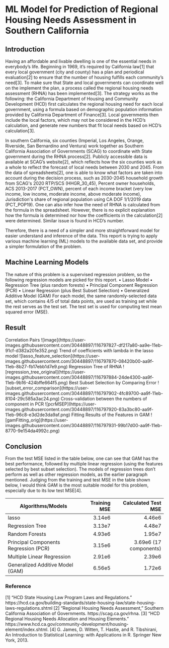 <h1>ML Model for Prediction of Regional Housing Needs Assessment in Southern California</h1>

<h2>Introduction</h2>
Having an affordable and livable dwelling is one of the essential needs in everybody’s life.
Beginning in 1969, it’s required by California law[1] that every local government (city and county)
has a plan and periodical evaluation[2] to ensure that the number of housing fulfills each community’s
need[3]. To make sure that State and local governments can coordinate well on the implement the plan,
a process called the regional housing needs assessment (RHNA) has been implemented[3]. The strategy
works as the following: the California Department of Housing and Community Development (HCD)
first calculates the regional housing need for each local government, using a formula based on
demographic population information provided by California Department of Finance[3]. Local
governments then include the local factors, which may not be considered in the HCD’s calculation, and
generate new numbers that fit local needs based on HCD’s calculation[3].

In southern California, six counties (Imperial, Los Angeles, Orange, Riverside, San Bernardino
and Ventura) work together as Southern California Association of Governments (SCAG) to coordinate
with State government during the RHNA process[2]. Publicly accessible data is available at SCAG’s
website[2], which reflects how the six counties work as a whole to reflect the forecast of local needs
between 2030 and 2045. From the data of spreadsheets[2], one is able to know what factors are taken
into account during the decision process, such as 2030-2045 household growth from SCAG's 2020
RTP/SCS (HHGR_30_45), Percent owner households, ACS 2013-2017 (PCT_OWN), percent of each
income bracket (very low income, low income, moderate income, above moderate income),
Jurisdiction's share of regional population using CA DOF 1/1/2019 data (PCT_POP19). One can also
infer how the need of RHNA is calculated from the formula in the spreadsheet. However, there is no
explicit explanation how the formula is determined nor how the coefficients in the calculation[2] were
determined. Similar issue is found in HCD’s number.

Therefore, there is a need of a simpler and more straightforward model for easier understand
and inference of the data. This report is trying to apply various machine learning (ML) models to the
available data set, and provide a simpler formulation of the problem.

<h2>Machine Learning Models</h2>
  The nature of this problem is a supervised regression problem, so the following regression
models are picked for this report.
• Lasso Model
• Regression Tree (plus random forests)
• Principal Component Regression (PCR)
• Linear Regression (plus Best Subset Selection)
• Generalized Additive Model (GAM)
  For each model, the same randomly-selected data set, which contains 4/5 of total data points, are used
as training set while the rest serves as the test set. The test set is used for computing test mean squared
error (MSE).

<h2>Result</h2>
Correlation Pairs
![image](https://user-images.githubusercontent.com/30448897/116797827-df217a80-aa9e-11eb-91cf-d382a201e352.png)
Trend of coefficients with lambda in the lasso model
![lasso_feature_selection](https://user-images.githubusercontent.com/30448897/116797870-08420b00-aa9f-11eb-8b27-fb17ebb1d7e9.png)
Regression Tree of RHNA
![regression_tree_original](https://user-images.githubusercontent.com/30448897/116797884-24de4300-aa9f-11eb-9b16-424bffe664f5.png)
Best Subset Selection by Comparing Error
![subset_error_comparison](https://user-images.githubusercontent.com/30448897/116797902-4fc89700-aa9f-11eb-8104-29c585a3ac24.png)
Cross-validation between the numbers of component in PCR
![pcrMSEP](https://user-images.githubusercontent.com/30448897/116797920-83a3bc80-aa9f-11eb-96c8-e3d2de3da9af.png)
Fitting Results of the Features in GAM
![gamFitting_orig](https://user-images.githubusercontent.com/30448897/116797931-99b17d00-aa9f-11eb-8770-9e154da4992c.png)

<h2>Conclusion</h2>
  From the test MSE listed in the table below, one can see that GAM has the best performance,
followed by multiple linear regression (using the features selected by best subset selection). The
models of regression trees don’t perform as well as other regression models, as the earlier paragraph
mentioned. Judging from the training and test MSE in the table shown below, I would think GAM is
the most suitable model for this problem, especially due to its low test MSE[4].

|Algorithms/Models|Training MSE|Calculated Test MSE|
|-----------------|-----------:|------------------:|
|lasso|3.14e6|4.46e6|
|Regression Tree|3.13e7|4.48e7|
|Random Forests|4.93e6|1.95e7|
|Principal Components Regression (PCR)| 3.15e6| 3.69e6 (17 components)|
|Multiple Linear Regression|2.91e6|2.39e6|
|Generalized Additive Model (GAM)|6.56e5|1.72e6|

<h3>Reference</h3>
[1] “HCD State Housing Law Program Laws and Regulations.” https://hcd.ca.gov/building-standards/state-housing-law/state-housing-laws-regulations.shtml   
[2] “Regional Housing Needs Assessment,” Southern California Association of Governments. https://scag.ca.gov/rhna.   
[3] “HCD Regional Housing Needs Allocation and Housing Elements.” https://www.hcd.ca.gov/community-development/housing-element/index.shtml.   
[4] G. James, D. Witten, T. Hastie, and R. Tibshirani, An Introduction to Statistical Learning: with
Applications in R. Springer New York, 2013.   
